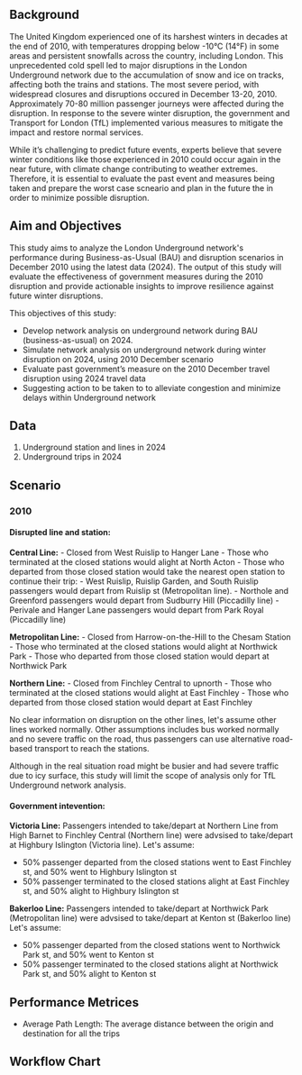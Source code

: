 ## Background

The United Kingdom experienced one of its harshest winters in decades at the end of 2010, with temperatures dropping below -10°C (14°F) in some areas and persistent snowfalls across the country, including London. This unprecedented cold spell led to major disruptions in the London Underground network due to the accumulation of snow and ice on tracks, affecting both the trains and stations. The most severe period, with widespread closures and disruptions occured in December 13-20, 2010. Approximately 70-80 million passenger journeys were affected during the disruption. In response to the severe winter disruption, the government and Transport for London (TfL) implemented various measures to mitigate the impact and restore normal services.

While it’s challenging to predict future events, experts believe that severe winter conditions like those experienced in 2010 could occur again in the near future, with climate change contributing to weather extremes. Therefore, it is essential to evaluate the past event and measures being taken and prepare the worst case scneario and plan in the future the in order to minimize possible disruption.

## Aim and Objectives

This study aims to analyze the London Underground network's performance during Business-as-Usual (BAU) and disruption scenarios in December 2010 using the latest data (2024). The output of this study will evaluate the effectiveness of government measures during the 2010 disruption and provide actionable insights to improve resilience against future winter disruptions.

This objectives of this study:

- Develop network analysis on underground network during BAU (business-as-usual) on 2024.
- Simulate network analysis on underground network during winter disruption on 2024, using 2010 December scenario
- Evaluate past government’s measure on the 2010 December travel disruption using 2024 travel data
- Suggesting action to be taken to to alleviate congestion and minimize delays within Underground network

## Data

1. Underground station and lines in 2024
2. Underground trips in 2024

## Scenario

### 2010

#### Disrupted line and station:

**Central Line:**
    - Closed from West Ruislip to Hanger Lane
    - Those who terminated at the closed stations would alight at North Acton
    - Those who departed from those closed station would take the nearest open station to continue their trip:
        - West Ruislip, Ruislip Garden, and South Ruislip passengers would depart from Ruislip st (Metropolitan line).
        - Northole and Greenford passengers would depart from Sudburry Hill (Piccadilly line)
        - Perivale and Hanger Lane passengers would depart from Park Royal (Piccadilly line)

**Metropolitan Line:**
    - Closed from Harrow-on-the-Hill to the Chesam Station
    - Those who terminated at the closed stations would alight at Northwick Park
    - Those who departed from those closed station would depart at Northwick Park
      
**Northern Line:**
    - Closed from Finchley Central to upnorth
    - Those who terminated at the closed stations would alight at East Finchley
    - Those who departed from those closed station would depart at East Finchley

No clear information on disruption on the other lines, let's assume other lines worked normally.
Other assumptions includes bus worked normally and no severe traffic on the road, thus passengers can use alternative road-based transport to reach the stations.

Although in the real situation road might be busier and had severe traffic due to icy surface, this study will limit the scope of analysis only for TfL Underground network analysis. 
    
#### Government intevention:

**Victoria Line:**
Passengers intended to take/depart at Northern Line from High Barnet to Finchley Central (Northern line) were advsised to take/depart at Highbury Islington (Victoria line).
Let's assume:
- 50% passenger departed from the closed stations went to East Finchley st, and 50% went to Highbury Islington st
- 50% passenger terminated to the closed stations alight at East Finchley st, and 50% alight to Highbury Islington st

**Bakerloo Line:**
Passengers intended to take/depart at Northwick Park (Metropolitan line) were advsised to take/depart at Kenton st (Bakerloo line)
Let's assume:
- 50% passenger departed from the closed stations went to Northwick Park st, and 50% went to Kenton st
- 50% passenger terminated to the closed stations alight at Northwick Park st, and 50% alight to Kenton st

## Performance Metrices

- Average Path Length: The average distance between the origin and destination for all the trips
  
## Workflow Chart

